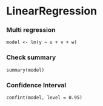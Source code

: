 #  LinearRegression

### Multi regression
```
model <- lm(y ~ u + v + w)
```

### Check summary
```
summary(model)
```


### Confidence Interval
```
confint(model, level = 0.95)
```
